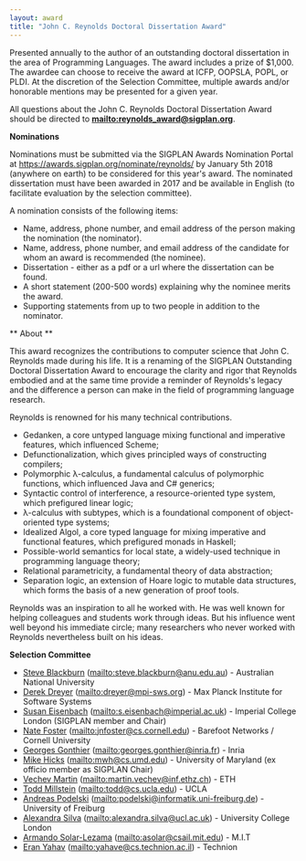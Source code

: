 ```yaml
---
layout: award
title: "John C. Reynolds Doctoral Dissertation Award"
---
```


Presented annually to the author of an outstanding doctoral
dissertation in the area of Programming Languages. The award includes
a prize of $1,000. The awardee can choose to receive the award at
ICFP, OOPSLA, POPL, or PLDI. At the discretion of the Selection
Committee, multiple awards and/or honorable mentions may be presented
for a given year.

All questions about the John C. Reynolds Doctoral Dissertation Award
should be directed to **<mailto:reynolds_award@sigplan.org>**.


**Nominations**

Nominations must be submitted via the SIGPLAN Awards Nomination Portal
at <https://awards.sigplan.org/nominate/reynolds/> by January 5th 2018
(anywhere on earth) to be considered for this year's award. The
nominated dissertation must have been awarded in 2017 and be available
in English (to facilitate evaluation by the selection committee).

A nomination consists of the following items:

 *  Name, address, phone number, and email address of the person making the nomination (the nominator).
 *  Name, address, phone number, and email address of the candidate for whom an award is recommended (the nominee).
 *  Dissertation - either as a pdf or a url where the dissertation can be found.
 *  A short statement (200-500 words) explaining why the nominee merits the award.
 *  Supporting statements from up to two people in addition to the nominator.


** About **

This award recognizes the contributions to computer science that John
C. Reynolds made during his life. It is a renaming of the SIGPLAN
Outstanding Doctoral Dissertation Award to encourage the clarity and
rigor that Reynolds embodied and at the same time provide a reminder
of Reynolds's legacy and the difference a person can make in the field
of programming language research.

Reynolds is renowned for his many technical contributions.

 * Gedanken, a core untyped language mixing functional and imperative features, which influenced Scheme;
 * Defunctionalization, which gives principled ways of constructing compilers;
 * Polymorphic λ-calculus, a fundamental calculus of polymorphic functions, which influenced Java and C# generics;
 * Syntactic control of interference, a resource-oriented type system, which prefigured linear logic;
 * λ-calculus with subtypes, which is a foundational component of object-oriented type systems;
 * Idealized Algol, a core typed language for mixing imperative and functional features, which prefigured monads in Haskell;
 * Possible-world semantics for local state, a widely-used technique in programming language theory;
 * Relational parametricity, a fundamental theory of data abstraction;
 * Separation logic, an extension of Hoare logic to mutable data structures, which forms the basis of a new generation of proof tools.

Reynolds was an inspiration to all he worked with. He was well known
for helping colleagues and students work through ideas. But his
influence went well beyond his immediate circle; many researchers who
never worked with Reynolds nevertheless built on his ideas.


**Selection Committee**

 * [Steve Blackburn](http://users.cecs.anu.edu.au/~steveb/) (<mailto:steve.blackburn@anu.edu.au>) - Australian National University
 * [Derek Dreyer](https://www.mpi-sws.org/~dreyer/) (<mailto:dreyer@mpi-sws.org>) - Max Planck Institute for Software  Systems
 * [Susan Eisenbach](http://www.imperial.ac.uk/people/s.eisenbach) (<mailto:s.eisenbach@imperial.ac.uk>) - Imperial College  London (SIGPLAN member and Chair)
 * [Nate Foster](http://www.cs.cornell.edu/~jnfoster/) (<mailto:jnfoster@cs.cornell.edu>) - Barefoot Networks / Cornell University
 * [Georges Gonthier](http://www.msr-inria.fr/researchers/georges-gonthier/) (<mailto:georges.gonthier@inria.fr>) - Inria
 * [Mike Hicks](http://www.cs.umd.edu/~mwh/) (<mailto:mwh@cs.umd.edu>) - University of Maryland (ex officio member as SIGPLAN Chair)
 * [Vechev Martin](http://www.srl.inf.ethz.ch/vechev.php) (<mailto:martin.vechev@inf.ethz.ch>) - ETH
 * [Todd Millstein](http://web.cs.ucla.edu/~todd/) (<mailto:todd@cs.ucla.edu>) - UCLA
 * [Andreas Podelski](https://swt.informatik.uni-freiburg.de/staff/podelski) (<mailto:podelski@informatik.uni-freiburg.de>) - University of Freiburg
 * [Alexandra Silva](http://www.alexandrasilva.org/#/main.html) (<mailto:alexandra.silva@ucl.ac.uk>) - University College London
 * [Armando Solar-Lezama](https://people.csail.mit.edu/asolar/) (<mailto:asolar@csail.mit.edu>) - M.I.T
 * [Eran Yahav](http://www.cs.technion.ac.il/~yahave/) (<mailto:yahave@cs.technion.ac.il>) - Technion
